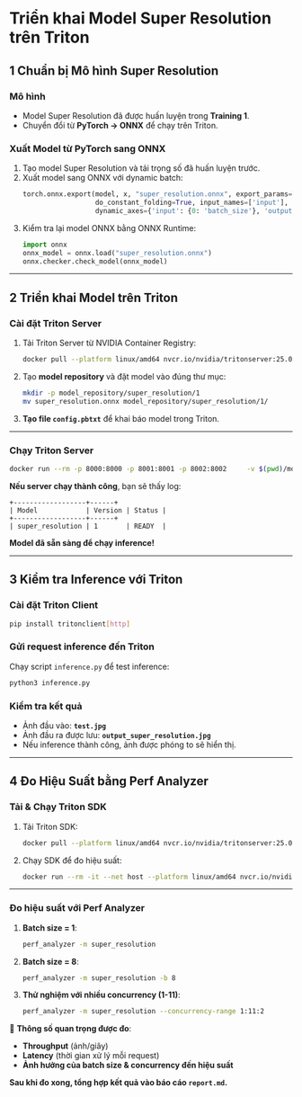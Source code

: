 # Triển khai Model Super Resolution trên Triton

## 1 Chuẩn bị Mô hình Super Resolution
### Mô hình
- Model Super Resolution đã được huấn luyện trong **Training 1**.
- Chuyển đổi từ **PyTorch → ONNX** để chạy trên Triton.

### Xuất Model từ PyTorch sang ONNX
1. Tạo model Super Resolution và tải trọng số đã huấn luyện trước.
2. Xuất model sang ONNX với dynamic batch:
   ```python
   torch.onnx.export(model, x, "super_resolution.onnx", export_params=True, opset_version=10,
                     do_constant_folding=True, input_names=['input'], output_names=['output'],
                     dynamic_axes={'input': {0: 'batch_size'}, 'output': {0: 'batch_size'}})
   ```
3. Kiểm tra lại model ONNX bằng ONNX Runtime:
   ```python
   import onnx
   onnx_model = onnx.load("super_resolution.onnx")
   onnx.checker.check_model(onnx_model)
   ```

---

## 2 Triển khai Model trên Triton
### Cài đặt Triton Server
1. Tải Triton Server từ NVIDIA Container Registry:
   ```sh
   docker pull --platform linux/amd64 nvcr.io/nvidia/tritonserver:25.01-py3
   ```

2. Tạo **model repository** và đặt model vào đúng thư mục:
   ```sh
   mkdir -p model_repository/super_resolution/1
   mv super_resolution.onnx model_repository/super_resolution/1/
   ```

3. **Tạo file `config.pbtxt`** để khai báo model trong Triton.

---

### Chạy Triton Server
```sh
docker run --rm -p 8000:8000 -p 8001:8001 -p 8002:8002     -v $(pwd)/model_repository:/models     --platform linux/amd64 nvcr.io/nvidia/tritonserver:25.01-py3     tritonserver --model-repository=/models
```
**Nếu server chạy thành công**, bạn sẽ thấy log:
```
+------------------+------+
| Model            | Version | Status |
+------------------+------+
| super_resolution | 1       | READY  |
```
**Model đã sẵn sàng để chạy inference!**

---

## 3 Kiểm tra Inference với Triton
### Cài đặt Triton Client
```sh
pip install tritonclient[http]
```

### Gửi request inference đến Triton
Chạy script `inference.py` để test inference:
```sh
python3 inference.py
```

### Kiểm tra kết quả
- Ảnh đầu vào: **`test.jpg`**
- Ảnh đầu ra được lưu: **`output_super_resolution.jpg`**
- Nếu inference thành công, ảnh được phóng to sẽ hiển thị.

---

## 4 Đo Hiệu Suất bằng Perf Analyzer
### Tải & Chạy Triton SDK
1. Tải Triton SDK:
   ```sh
   docker pull --platform linux/amd64 nvcr.io/nvidia/tritonserver:25.01-py3-sdk
   ```
2. Chạy SDK để đo hiệu suất:
   ```sh
   docker run --rm -it --net host --platform linux/amd64 nvcr.io/nvidia/tritonserver:25.01-py3-sdk
   ```

---

### Đo hiệu suất với Perf Analyzer
1. **Batch size = 1**:
   ```sh
   perf_analyzer -m super_resolution
   ```
2. **Batch size = 8**:
   ```sh
   perf_analyzer -m super_resolution -b 8
   ```
3. **Thử nghiệm với nhiều concurrency (1-11)**:
   ```sh
   perf_analyzer -m super_resolution --concurrency-range 1:11:2
   ```
🔹 **Thông số quan trọng được đo**:
- **Throughput** (ảnh/giây)
- **Latency** (thời gian xử lý mỗi request)
- **Ảnh hưởng của batch size & concurrency đến hiệu suất**

**Sau khi đo xong, tổng hợp kết quả vào báo cáo `report.md`.**